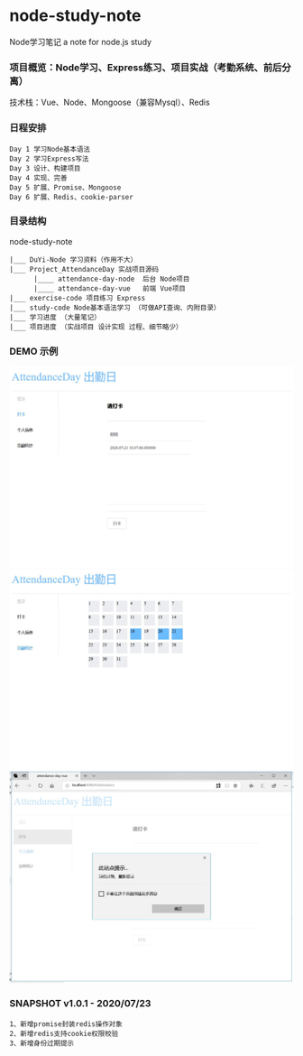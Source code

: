# node-study-note
Node学习笔记
a note for node.js study

### 项目概览：Node学习、Express练习、项目实战（考勤系统、前后分离）
技术栈：Vue、Node、Mongoose（兼容Mysql）、Redis
### 日程安排
    Day 1 学习Node基本语法
    Day 2 学习Express写法
    Day 3 设计、构建项目
    Day 4 实现、完善
    Day 5 扩展、Promise、Mongoose
    Day 6 扩展、Redis、cookie-parser

### 目录结构

node-study-note 

    |___ DuYi-Node 学习资料（作用不大）
    |___ Project_AttendanceDay 实战项目源码
          |____ attendance-day-node  后台 Node项目
          |____ attendance-day-vue   前端 Vue项目
    |___ exercise-code 项目练习 Express
    |___ study-code Node基本语法学习 （可做API查询、内附目录）
    |___ 学习进度 （大量笔记）
    |___ 项目进度 （实战项目 设计实现 过程、细节略少）

### DEMO 示例
![image](https://github.com/xiaozhaolnsy/node-study-note/blob/master/Project_AttendanceDay/demo_img_1.jpg)
![image](https://github.com/xiaozhaolnsy/node-study-note/blob/master/Project_AttendanceDay/demo_img_2.jpg)
![image](https://github.com/xiaozhaolnsy/node-study-note/blob/master/Project_AttendanceDay/demo_img_3.jpg)

### SNAPSHOT v1.0.1 - 2020/07/23
    1、新增promise封装redis操作对象
    2、新增redis支持cookie权限校验
    3、新增身份过期提示

